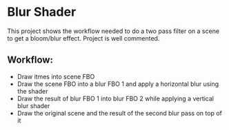 # Blur Shader

This project shows the workflow needed to do a two pass filter on a scene to get a bloom/blur effect. Project is well commented.

## Workflow:

- Draw itmes into scene FBO
- Draw the scene FBO into a blur FBO 1 and apply a horizontal blur using the shader
- Draw the result of blur FBO 1 into blur FBO 2 while applying a vertical blur shader
- Draw the original scene and the result of the second blur pass on top of it
